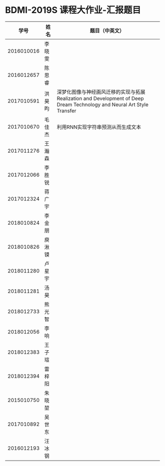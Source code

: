 # BDMI-2019S 课程大作业-汇报题目

| 学号       | 姓名   | 题目（中英文） |
| ---------- | ------ | -------------- |
| 2016010016 | 李晓雯 |                |
| 2016012657 | 陈思睿 |                |
| 2017010591 | 洪昊昀 |深梦化图像与神经画风迁移的实现与拓展 Realization and Development of Deep Dream Technology and Neural Art Style Transfer|
| 2017010670 | 毛佳杰 |利用RNN实现字符串预测从而生成文本|
| 2017011276 | 王瀚森 |                |
| 2017012066 | 李胜锐 |                |
| 2017012324 | 蒋广宇 |                |
| 2018010824 | 李金朋 |                |
| 2018010826 | 庾湫镆 |                |
| 2018011280 | 卢星宇 |                |
| 2018011281 | 汤昊   |                |
| 2018012733 | 熊光智 |                |
| 2018012056 | 李响   |                |
| 2018012383 | 王子瑄 |                |
| 2018012394 | 雷梓阳 |                |
| 2015010750 | 朱晓堃 |                |
| 2017010892 | 吴世东 |                |
| 2016012193 | 汪冰钢 |                |
